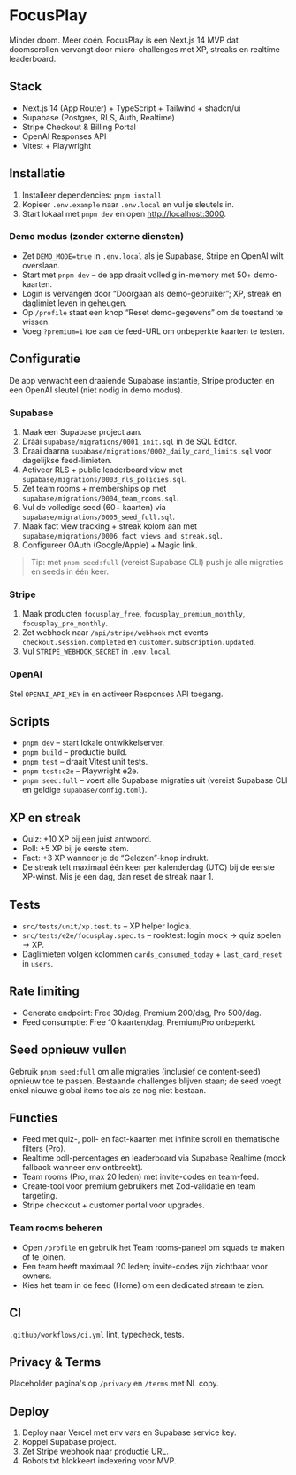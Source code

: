 # FocusPlay

Minder doom. Meer doén. FocusPlay is een Next.js 14 MVP dat doomscrollen vervangt door micro-challenges met XP, streaks en realtime leaderboard.

## Stack
- Next.js 14 (App Router) + TypeScript + Tailwind + shadcn/ui
- Supabase (Postgres, RLS, Auth, Realtime)
- Stripe Checkout & Billing Portal
- OpenAI Responses API
- Vitest + Playwright

## Installatie
1. Installeer dependencies: `pnpm install`
2. Kopieer `.env.example` naar `.env.local` en vul je sleutels in.
3. Start lokaal met `pnpm dev` en open [http://localhost:3000](http://localhost:3000).

### Demo modus (zonder externe diensten)
- Zet `DEMO_MODE=true` in `.env.local` als je Supabase, Stripe en OpenAI wilt overslaan.
- Start met `pnpm dev` – de app draait volledig in-memory met 50+ demo-kaarten.
- Login is vervangen door “Doorgaan als demo-gebruiker”; XP, streak en daglimiet leven in geheugen.
- Op `/profile` staat een knop “Reset demo-gegevens” om de toestand te wissen.
- Voeg `?premium=1` toe aan de feed-URL om onbeperkte kaarten te testen.

## Configuratie
De app verwacht een draaiende Supabase instantie, Stripe producten en een OpenAI sleutel (niet nodig in demo modus).

### Supabase
1. Maak een Supabase project aan.
2. Draai `supabase/migrations/0001_init.sql` in de SQL Editor.
3. Draai daarna `supabase/migrations/0002_daily_card_limits.sql` voor dagelijkse feed-limieten.
4. Activeer RLS + public leaderboard view met `supabase/migrations/0003_rls_policies.sql`.
5. Zet team rooms + memberships op met `supabase/migrations/0004_team_rooms.sql`.
6. Vul de volledige seed (60+ kaarten) via `supabase/migrations/0005_seed_full.sql`.
7. Maak fact view tracking + streak kolom aan met `supabase/migrations/0006_fact_views_and_streak.sql`.
8. Configureer OAuth (Google/Apple) + Magic link.

> Tip: met `pnpm seed:full` (vereist Supabase CLI) push je alle migraties en seeds in één keer.

### Stripe
1. Maak producten `focusplay_free`, `focusplay_premium_monthly`, `focusplay_pro_monthly`.
2. Zet webhook naar `/api/stripe/webhook` met events `checkout.session.completed` en `customer.subscription.updated`.
3. Vul `STRIPE_WEBHOOK_SECRET` in `.env.local`.

### OpenAI
Stel `OPENAI_API_KEY` in en activeer Responses API toegang.

## Scripts
- `pnpm dev` – start lokale ontwikkelserver.
- `pnpm build` – productie build.
- `pnpm test` – draait Vitest unit tests.
- `pnpm test:e2e` – Playwright e2e.
- `pnpm seed:full` – voert alle Supabase migraties uit (vereist Supabase CLI en geldige `supabase/config.toml`).

## XP en streak
- Quiz: +10 XP bij een juist antwoord.
- Poll: +5 XP bij je eerste stem.
- Fact: +3 XP wanneer je de “Gelezen”-knop indrukt.
- De streak telt maximaal één keer per kalenderdag (UTC) bij de eerste XP-winst. Mis je een dag, dan reset de streak naar 1.

## Tests
- `src/tests/unit/xp.test.ts` – XP helper logica.
- `src/tests/e2e/focusplay.spec.ts` – rooktest: login mock → quiz spelen → XP.
- Daglimieten volgen kolommen `cards_consumed_today` + `last_card_reset` in `users`.

## Rate limiting
- Generate endpoint: Free 30/dag, Premium 200/dag, Pro 500/dag.
- Feed consumptie: Free 10 kaarten/dag, Premium/Pro onbeperkt.

## Seed opnieuw vullen
Gebruik `pnpm seed:full` om alle migraties (inclusief de content-seed) opnieuw toe te passen. Bestaande challenges blijven staan; de seed voegt enkel nieuwe global items toe als ze nog niet bestaan.

## Functies
- Feed met quiz-, poll- en fact-kaarten met infinite scroll en thematische filters (Pro).
- Realtime poll-percentages en leaderboard via Supabase Realtime (mock fallback wanneer env ontbreekt).
- Team rooms (Pro, max 20 leden) met invite-codes en team-feed.
- Create-tool voor premium gebruikers met Zod-validatie en team targeting.
- Stripe checkout + customer portal voor upgrades.

### Team rooms beheren
- Open `/profile` en gebruik het Team rooms-paneel om squads te maken of te joinen.
- Een team heeft maximaal 20 leden; invite-codes zijn zichtbaar voor owners.
- Kies het team in de feed (Home) om een dedicated stream te zien.

## CI
`.github/workflows/ci.yml` lint, typecheck, tests.

## Privacy & Terms
Placeholder pagina's op `/privacy` en `/terms` met NL copy.

## Deploy
1. Deploy naar Vercel met env vars en Supabase service key.
2. Koppel Supabase project.
3. Zet Stripe webhook naar productie URL.
4. Robots.txt blokkeert indexering voor MVP.
